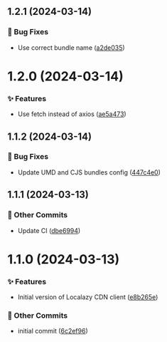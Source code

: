 ## 1.2.1 (2024-03-14)



### 🐛 Bug Fixes

* Use correct bundle name ([a2de035](https://github.com/localazy/cdn-client/commit/a2de035))

# 1.2.0 (2024-03-14)



### ✨ Features

* Use fetch instead of axios ([ae5a473](https://github.com/localazy/cdn-client/commit/ae5a473))

## 1.1.2 (2024-03-14)



### 🐛 Bug Fixes

* Update UMD and CJS bundles config ([447c4e0](https://github.com/localazy/cdn-client/commit/447c4e0))

## 1.1.1 (2024-03-13)



### 🧰 Other Commits

* Update CI ([dbe6994](https://github.com/localazy/cdn-client/commit/dbe6994))

# 1.1.0 (2024-03-13)



### ✨ Features

* Initial version of Localazy CDN client ([e8b265e](https://github.com/localazy/cdn-client/commit/e8b265e))


### 🧰 Other Commits

* initial commit ([6c2ef96](https://github.com/localazy/cdn-client/commit/6c2ef96))

